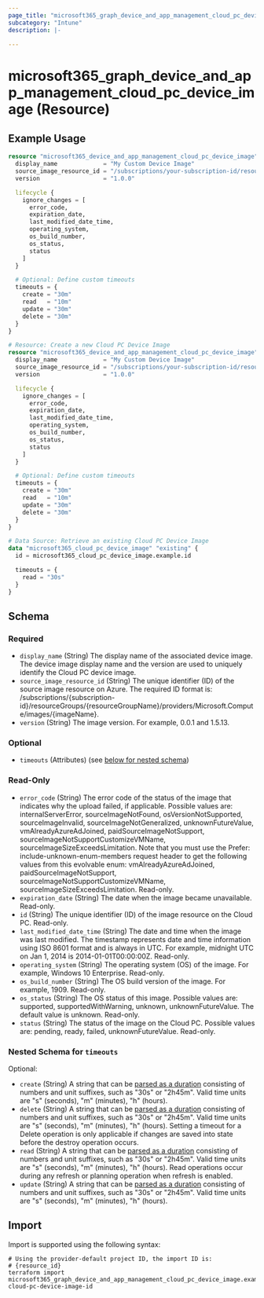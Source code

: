 ```yaml
---
page_title: "microsoft365_graph_device_and_app_management_cloud_pc_device_image Resource - microsoft365"
subcategory: "Intune"
description: |-
  
---
```


# microsoft365_graph_device_and_app_management_cloud_pc_device_image (Resource)



## Example Usage

```terraform
resource "microsoft365_device_and_app_management_cloud_pc_device_image" "example" {
  display_name             = "My Custom Device Image"
  source_image_resource_id = "/subscriptions/your-subscription-id/resourceGroups/your-resource-group/providers/Microsoft.Compute/images/your-image-name"
  version                  = "1.0.0"

  lifecycle {
    ignore_changes = [
      error_code,
      expiration_date,
      last_modified_date_time,
      operating_system,
      os_build_number,
      os_status,
      status
    ]
  }

  # Optional: Define custom timeouts
  timeouts = {
    create = "30m"
    read   = "10m"
    update = "30m"
    delete = "30m"
  }
}

# Resource: Create a new Cloud PC Device Image
resource "microsoft365_device_and_app_management_cloud_pc_device_image" "example" {
  display_name             = "My Custom Device Image"
  source_image_resource_id = "/subscriptions/your-subscription-id/resourceGroups/your-resource-group/providers/Microsoft.Compute/images/your-image-name"
  version                  = "1.0.0"

  lifecycle {
    ignore_changes = [
      error_code,
      expiration_date,
      last_modified_date_time,
      operating_system,
      os_build_number,
      os_status,
      status
    ]
  }

  # Optional: Define custom timeouts
  timeouts = {
    create = "30m"
    read   = "10m"
    update = "30m"
    delete = "30m"
  }
}

# Data Source: Retrieve an existing Cloud PC Device Image
data "microsoft365_cloud_pc_device_image" "existing" {
  id = microsoft365_cloud_pc_device_image.example.id

  timeouts = {
    read = "30s"
  }
}
```

<!-- schema generated by tfplugindocs -->
## Schema

### Required

- `display_name` (String) The display name of the associated device image. The device image display name and the version are used to uniquely identify the Cloud PC device image.
- `source_image_resource_id` (String) The unique identifier (ID) of the source image resource on Azure. The required ID format is: /subscriptions/{subscription-id}/resourceGroups/{resourceGroupName}/providers/Microsoft.Compute/images/{imageName}.
- `version` (String) The image version. For example, 0.0.1 and 1.5.13.

### Optional

- `timeouts` (Attributes) (see [below for nested schema](#nestedatt--timeouts))

### Read-Only

- `error_code` (String) The error code of the status of the image that indicates why the upload failed, if applicable. Possible values are: internalServerError, sourceImageNotFound, osVersionNotSupported, sourceImageInvalid, sourceImageNotGeneralized, unknownFutureValue, vmAlreadyAzureAdJoined, paidSourceImageNotSupport, sourceImageNotSupportCustomizeVMName, sourceImageSizeExceedsLimitation. Note that you must use the Prefer: include-unknown-enum-members request header to get the following values from this evolvable enum: vmAlreadyAzureAdJoined, paidSourceImageNotSupport, sourceImageNotSupportCustomizeVMName, sourceImageSizeExceedsLimitation. Read-only.
- `expiration_date` (String) The date when the image became unavailable. Read-only.
- `id` (String) The unique identifier (ID) of the image resource on the Cloud PC. Read-only.
- `last_modified_date_time` (String) The date and time when the image was last modified. The timestamp represents date and time information using ISO 8601 format and is always in UTC. For example, midnight UTC on Jan 1, 2014 is 2014-01-01T00:00:00Z. Read-only.
- `operating_system` (String) The operating system (OS) of the image. For example, Windows 10 Enterprise. Read-only.
- `os_build_number` (String) The OS build version of the image. For example, 1909. Read-only.
- `os_status` (String) The OS status of this image. Possible values are: supported, supportedWithWarning, unknown, unknownFutureValue. The default value is unknown. Read-only.
- `status` (String) The status of the image on the Cloud PC. Possible values are: pending, ready, failed, unknownFutureValue. Read-only.

<a id="nestedatt--timeouts"></a>
### Nested Schema for `timeouts`

Optional:

- `create` (String) A string that can be [parsed as a duration](https://pkg.go.dev/time#ParseDuration) consisting of numbers and unit suffixes, such as "30s" or "2h45m". Valid time units are "s" (seconds), "m" (minutes), "h" (hours).
- `delete` (String) A string that can be [parsed as a duration](https://pkg.go.dev/time#ParseDuration) consisting of numbers and unit suffixes, such as "30s" or "2h45m". Valid time units are "s" (seconds), "m" (minutes), "h" (hours). Setting a timeout for a Delete operation is only applicable if changes are saved into state before the destroy operation occurs.
- `read` (String) A string that can be [parsed as a duration](https://pkg.go.dev/time#ParseDuration) consisting of numbers and unit suffixes, such as "30s" or "2h45m". Valid time units are "s" (seconds), "m" (minutes), "h" (hours). Read operations occur during any refresh or planning operation when refresh is enabled.
- `update` (String) A string that can be [parsed as a duration](https://pkg.go.dev/time#ParseDuration) consisting of numbers and unit suffixes, such as "30s" or "2h45m". Valid time units are "s" (seconds), "m" (minutes), "h" (hours).

## Import

Import is supported using the following syntax:

```shell
# Using the provider-default project ID, the import ID is:
# {resource_id}
terraform import microsoft365_graph_device_and_app_management_cloud_pc_device_image.example cloud-pc-device-image-id
```